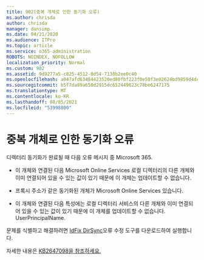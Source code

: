 ```yaml
---
title: 902(중복 개체로 인한 동기화 오류)
ms.author: chrisda
author: chrisda
manager: dansimp
ms.date: 04/21/2020
ms.audience: ITPro
ms.topic: article
ms.service: o365-administration
ROBOTS: NOINDEX, NOFOLLOW
localization_priority: Normal
ms.custom: 902
ms.assetid: 9d9277a5-c825-4512-8d54-7138b2ee0c40
ms.openlocfilehash: a047afd63484423520ed80fbf223f0e50f3e02624bd9859d4dcbbd94cf23143f
ms.sourcegitcommit: b5f7da89a650d2915dc652449623c78be6247175
ms.translationtype: MT
ms.contentlocale: ko-KR
ms.lasthandoff: 08/05/2021
ms.locfileid: "53998800"
---
```

# <a name="sync-errors-due-to-duplicate-objects"></a>중복 개체로 인한 동기화 오류

디렉터리 동기화가 완료될 때 다음 오류 메시지 중 Microsoft 365.

- 이 개체와 연결된 다음 Microsoft Online Services 로컬 디렉터리의 다른 개체와 이미 연결되어 있을 수 있는 값이 있기 때문에 이 개체는 업데이트할 수 없습니다.

- 프록시 주소가 같은 동기화된 개체가 Microsoft Online Services 있습니다.

- 이 개체와 연결된 다음 특성에는 로컬 디렉터리 서비스의 다른 개체와 이미 연결되어 있을 수 있는 값이 있기 때문에 이 개체를 업데이트할 수 없습니다. UserPrincipalName.

문제를 식별하고 해결하려면 [IdFix DirSync](https://github.com/Microsoft/idfix)오류 수정 도구를 다운로드하여 실행합니다.

자세한 내용은 [KB2647098을 참조하세요.](https://support.microsoft.com/help/2647098/duplicate-or-invalid-attributes-prevent-directory-synchronization-in-o)
